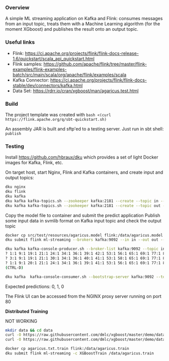### Overview
A simple ML streaming application on Kafka and Flink: consumes messages from an input topic, treats them 
 with a Machine Learning algorithm (for the moment XGboost) and publishes the result onto an output topic.

### Useful links
* Flink: https://ci.apache.org/projects/flink/flink-docs-release-1.6/quickstart/scala_api_quickstart.html
* Flink samples: https://github.com/apache/flink/tree/master/flink-examples/flink-examples-batch/src/main/scala/org/apache/flink/examples/scala 
* Kafka Connector: https://ci.apache.org/projects/flink/flink-docs-stable/dev/connectors/kafka.html
* Data Set: https://rdrr.io/cran/xgboost/man/agaricus.test.html 

### Build
The project template was created with ```bash <(curl https://flink.apache.org/q/sbt-quickstart.sh)```

An assembly JAR is built and sftp'ed to a testing server. Just run in sbt shell: ```publish ```

### Testing

Install https://github.com/hbraux/dku which provides a set of light Docker images for Kafka, Flink, etc.

On target host, start Nginx, Flink and Kafka containers, and create input and output topics:
```sh
dku nginx
dku flink
dku kafka
dku kafka kafka-topics.sh --zookeeper kafka:2181 --create --topic in --partitions 1 --replication-factor 1
dku kafka kafka-topics.sh --zookeeper kafka:2181 --create --topic out --partitions 1 --replication-factor 1
```

Copy the model file to container and submit the predict application 
Publish some input data in svmlib format on Kafka input topic
and check the output topic
```sh
docker cp src/test/resources/agaricus.model flink:/data/agaricus.model
dku submit flink ml-streaming --brokers kafka:9092 --in in --out out --model agaricus.model --variables 126

dku kafka kafka-console-producer.sh --broker-list kafka:9092 --topic in
? 1:1 9:1 19:1 21:1 24:1 34:1 36:1 39:1 42:1 53:1 56:1 65:1 69:1 77:1 86:1 88:1 92:1 95:1 102:1 106:1 117:1 122:1
? 3:1 9:1 19:1 21:1 30:1 34:1 36:1 40:1 41:1 53:1 58:1 65:1 69:1 77:1 86:1 88:1 92:1 95:1 102:1 106:1 118:1 124:1
? 1:1 9:1 20:1 21:1 24:1 34:1 36:1 39:1 41:1 53:1 56:1 65:1 69:1 77:1 86:1 88:1 92:1 95:1 102:1 106:1 117:1 122:1
(CTRL-D)

dku kafka  kafka-console-consumer.sh --bootstrap-server kafka:9092 --topic out --property print.timestamp=true --from-beginning
```
Expected predictions: 0, 1, 0

The Flink UI can be accessed from the NGINX proxy server running on port 80

**Distributed Training**

NOT WORKING

```sh
mkdir data && cd data
curl -O https://raw.githubusercontent.com/dmlc/xgboost/master/demo/data/agaricus.txt.test
curl -O https://raw.githubusercontent.com/dmlc/xgboost/master/demo/data/agaricus.txt.train

docker cp agaricus.txt.train flink:/data/agaricus.train
dku submit flink ml-streaming -c XGBoostTrain /data/agaricus.train
```

